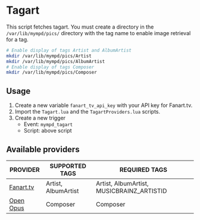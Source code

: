 # Tagart

This script fetches tagart. You must create a directory in the `/var/lib/mympd/pics/` directory with the tag name to enable image retrieval for a tag.

```sh
# Enable display of tags Artist and AlbumArtist
mkdir /var/lib/mympd/pics/Artist
mkdir /var/lib/mympd/pics/AlbumArtist
# Enable display of tags Composer
mkdir /var/lib/mympd/pics/Composer
```

## Usage

1. Create a new variable `fanart_tv_api_key` with your API key for Fanart.tv.
2. Import the `Tagart.lua` and the `TagartProviders.lua` scripts.
3. Create a new trigger
    - Event: `mympd_tagart`
    - Script: above script

## Available providers

| PROVIDER | SUPPORTED TAGS | REQUIRED TAGS |
| -------- | -------------- | ------------- |
| [Fanart.tv](https://fanart.tv/) | Artist, AlbumArtist | Artist, AlbumArtist, MUSICBRAINZ_ARTISTID |
| [Open Opus](https://openopus.org/) | Composer | Composer |
